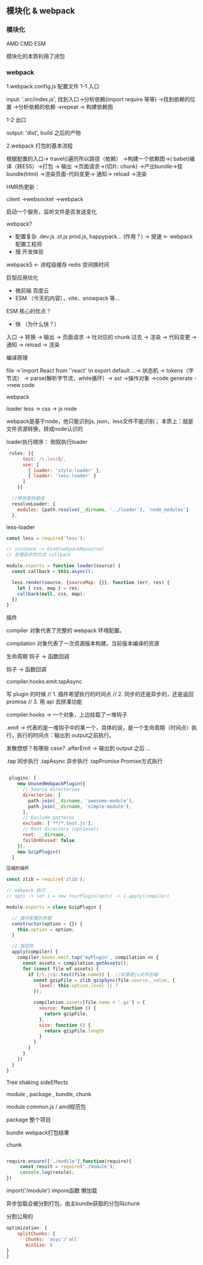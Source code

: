 ## 模块化 & webpack

### 模块化

AMD CMD ESM

模块化的本质利用了闭包

### webpack

1.webpack.config.js 配置文件
1-1 入口

input: '.src/index.js',
找到入口->分析依赖(import require 等等) ->找到依赖的位置 ->分析依赖的依赖 ->repeat -> 构建依赖图

1-2 出口

output: 'dist',
build 之后的产物

2.webpack 打包的基本流程

根据配置的入口-> travel()遍历所以路径（依赖） ->构建一个依赖图->( babel)编译（转ES5）->打包 -> 输出
 ->页面请求->(切片: chunk) ->产出bundle->挂 bundle(html) ->渲染页面-代码变更->
通知-> reload ->渲染

HMR热更新：

client ->websocket ->webpack

启动一个服务，监听文件是否发送变化

webpack? 

- 配置复杂 .dev.js .st.js prod.js, happypack... (作用？) -> 提速 <- webpack 配置工程师
- 慢 开发体验

webpack5 <- 进程级缓存 redis 空间换时间

巨型应用优化
- 微前端 百度云
- ESM （今天的内容），vite、snowpack 等...


ESM 核心的优点？

- 快 （为什么快？）

入口 -> 转换 -> 输出 -> 页面请求 -> 吐对应的 chunk 过去 -> 渲染 -> 代码变更 -> 通知 -> reload -> 渲染

编译原理

file ->'import React from ''react' \n export default ...->
状态机  ->   tokens（字节流） -> parse(解析字节流，while循环）-> ast ->操作对象 ->code generate ->new code



webpack

loader
less -> css -> js node

webpack是基于node，他只能识别js, json，less文件不能识别；
本质上：就是文件资源转换，转成node认识的

loader执行顺序：
倒叙执行loader

```js
 rules: [{
      test: /\.less$/,
      use: [
        { loader: 'style-loader' },
        { loader: 'less-loader' }
      ]
    }]

  //修改查找路径
  resolveLoader: {
    modules: [path.resolve(__dirname, '../loader'), 'node_modules']
  },
```


less-loader


```js
const less = require('less');

// instance -> bind(webpackResource)
// 处理异步的方式 callback

module.exports = function loader(source) {
  const callback = this.async();

  less.render(source, {sourceMap: {}}, function (err, res) {
    let { css, map } = res;
    callback(null, css, map);
  })
}
```

插件

compiler 对象代表了完整的 webpack 环境配置。

compilation 对象代表了一次资源版本构建。当前版本编译的资源

生命周期 钩子 -> 函数回调

钩子 -> 函数回调

compiler.hooks.emit.tapAsync

写 plugin 的时候
 // 1. 插件希望执行的时间点
 // 2. 同步的还是异步的，还是返回 promise 
// 3. 用 api 去拼凑功能

compiler.hooks -> 一个对象，上边挂载了一堆钩子

.emit -> 代表的是一堆钩子中的某一个，具体的说，是一个生命周期（时间点）执行，执行的时间点：输出到 output之前执行。

发散想想？有哪些 case? .afterEmit -> 输出到 output 之后 ...

.tap 同步执行
.tapAsync  异步执行
.tapPromise Promise方式执行

```js

 plugins: [
    new UnusedWebpackPlugin({
      // Source directories
      directories: [
        path.join(__dirname, 'awesome-module'),
        path.join(__dirname, 'simple-module'),
      ],
      // Exclude patterns
      exclude: ['**/*.test.js'],
      // Root directory (optional)
      root: __dirname,
      failOnUnused: false,
    }),
    new GzipPlugin()
  ]

压缩的插件

const zlib = require('zlib');

// webpack 执行
// opts -> let i = new YourPlugin(opts) -> i.apply(compiler)

module.exports = class GzipPlugin {

  // 插件配置的参数
  constructor(option = {}) {
    this.option = option;
  }

  // 固定的
  apply(compiler) {
    compiler.hooks.emit.tap('myPlugin', compilation => {
      const assets = compilation.getAssets();
      for (const file of assets) {
        if (/\.js$/.test(file.name)) {  //如果是js文件压缩
          const gzipFile = zlib.gzipSync(file.source._value, {
            level: this.option.level || 7
          });

          compilation.assets[file.name + '.gz'] = {
            source: function () {
              return gzipFile;
            },
            size: function () {
              return gzipFile.length
            }
          }
        }
      }
    })
  }
}
```
Tree shaking
sideEffects


module , package , bundle, chunk 

module
common.js / amd规范包

package
整个项目

bundle
webpack打包结果

chunk

```js

require.ensure(['./modile'],function(require){
     const result = require('./module');
     console.log(resule);
})

```

import('/module') impore函数 懒加载

异步加载会被分割打包，由主bundle获取的分包叫chunk

分割公用的

```js
optimization: {
    splitChunks: {
       chunks: 'asyc'/'all'
       minSize: 0
}
}
```






